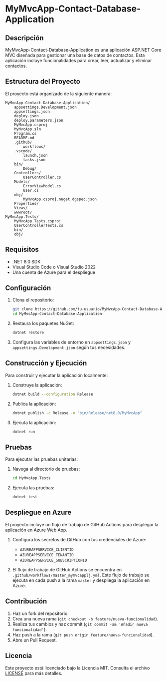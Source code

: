 # MyMvcApp-Contact-Database-Application

## Descripción

MyMvcApp-Contact-Database-Application es una aplicación ASP.NET Core MVC diseñada para gestionar una base de datos de contactos. Esta aplicación incluye funcionalidades para crear, leer, actualizar y eliminar contactos.

## Estructura del Proyecto

El proyecto está organizado de la siguiente manera:

```
MyMvcApp-Contact-Database-Application/
    appsettings.Development.json
    appsettings.json
    deploy.json
    deploy.parameters.json
    MyMvcApp.csproj
    MyMvcApp.sln
    Program.cs
    README.md
    .github/
        workflows/
    .vscode/
        launch.json
        tasks.json
    bin/
        Debug/
    Controllers/
        UserController.cs
    Models/
        ErrorViewModel.cs
        User.cs
    obj/
        MyMvcApp.csproj.nuget.dgspec.json
    Properties/
    Views/
    wwwroot/
MyMvcApp.Tests/
    MyMvcApp.Tests.csproj
    UserControllerTests.cs
    bin/
    obj/
```

## Requisitos

- .NET 8.0 SDK
- Visual Studio Code o Visual Studio 2022
- Una cuenta de Azure para el despliegue

## Configuración

1. Clona el repositorio:
    ```sh
    git clone https://github.com/tu-usuario/MyMvcApp-Contact-Database-Application.git
    cd MyMvcApp-Contact-Database-Application
    ```

2. Restaura los paquetes NuGet:
    ```sh
    dotnet restore
    ```

3. Configura las variables de entorno en `appsettings.json` y `appsettings.Development.json` según tus necesidades.

## Construcción y Ejecución

Para construir y ejecutar la aplicación localmente:

1. Construye la aplicación:
    ```sh
    dotnet build --configuration Release
    ```

2. Publica la aplicación:
    ```sh
    dotnet publish -c Release -o "bin/Release/net8.0/MyMvcApp"
    ```

3. Ejecuta la aplicación:
    ```sh
    dotnet run
    ```

## Pruebas

Para ejecutar las pruebas unitarias:

1. Navega al directorio de pruebas:
    ```sh
    cd MyMvcApp.Tests
    ```

2. Ejecuta las pruebas:
    ```sh
    dotnet test
    ```

## Despliegue en Azure

El proyecto incluye un flujo de trabajo de GitHub Actions para desplegar la aplicación en Azure Web App.

1. Configura los secretos de GitHub con tus credenciales de Azure:
    - `AZUREAPPSERVICE_CLIENTID`
    - `AZUREAPPSERVICE_TENANTID`
    - `AZUREAPPSERVICE_SUBSCRIPTIONID`

2. El flujo de trabajo de GitHub Actions se encuentra en `.github/workflows/master_mymvcapplj.yml`. Este flujo de trabajo se ejecuta en cada push a la rama `master` y despliega la aplicación en Azure.

## Contribución

1. Haz un fork del repositorio.
2. Crea una nueva rama (`git checkout -b feature/nueva-funcionalidad`).
3. Realiza tus cambios y haz commit (`git commit -am 'Añadir nueva funcionalidad'`).
4. Haz push a la rama (`git push origin feature/nueva-funcionalidad`).
5. Abre un Pull Request.

## Licencia

Este proyecto está licenciado bajo la Licencia MIT. Consulta el archivo [LICENSE](LICENSE) para más detalles.
